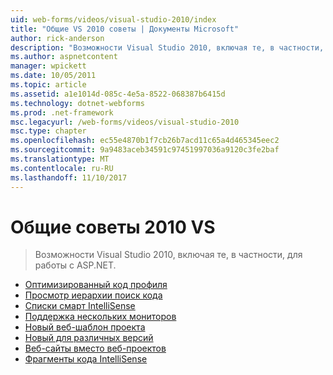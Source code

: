 ```yaml
---
uid: web-forms/videos/visual-studio-2010/index
title: "Общие VS 2010 советы | Документы Microsoft"
author: rick-anderson
description: "Возможности Visual Studio 2010, включая те, в частности, для работы с ASP.NET."
ms.author: aspnetcontent
manager: wpickett
ms.date: 10/05/2011
ms.topic: article
ms.assetid: a1e1014d-085c-4e5a-8522-068387b6415d
ms.technology: dotnet-webforms
ms.prod: .net-framework
msc.legacyurl: /web-forms/videos/visual-studio-2010
msc.type: chapter
ms.openlocfilehash: ec55e4870b1f7cb26b7acd11c65a4d465345eec2
ms.sourcegitcommit: 9a9483aceb34591c97451997036a9120c3fe2baf
ms.translationtype: MT
ms.contentlocale: ru-RU
ms.lasthandoff: 11/10/2017
---
```

<a name="general-vs-2010-tips"></a>Общие советы 2010 VS
====================
> Возможности Visual Studio 2010, включая те, в частности, для работы с ASP.NET.


- [Оптимизированный код профиля](visual-studio-2010-quick-hit-code-optimized-profile.md)
- [Просмотр иерархии поиск кода](visual-studio-2010-quick-hit-code-search-view-hierarchy.md)
- [Списки смарт IntelliSense](visual-studio-2010-quick-hit-intellisense-smart-lists.md)
- [Поддержка нескольких мониторов](visual-studio-2010-quick-hit-multi-monitor-support.md)
- [Новый веб-шаблон проекта](visual-studio-2010-quick-hit-new-web-project-template.md)
- [Новый для различных версий](visual-studio-2010-quick-hit-new-multi-targeting.md)
- [Веб-сайты вместо веб-проектов](visual-studio-2010-quick-hit-websites-instead-of-web-projects.md)
- [Фрагменты кода IntelliSense](visual-studio-2010-quick-hit-snippets-intellisense.md)
